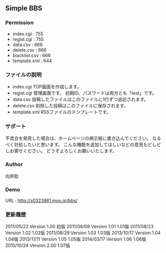 ## Simple BBS

### Permission
- index.cgi : 755
- regist.cgi : 755
- data.csv : 666
- delete.csv : 666
- blacklist.csv : 666
- template.xml : 644

### ファイルの説明
- index.cgi
TOP画面を作成します。
- regist.cgi
管理画面です。
初期ID、パスワードは両方とも「test」です。
- data.csv
投稿したファイルはこのファイルに1行ずつ追記されます。
- delete.csv
削除した投稿はこのファイルに保存されます。
- template.xml
RSSファイルのテンプレートです。

### サポート
不具合を発見した場合は、ホームページの掲示板に書き込んでください。
なるべく対処したいと思います。
こんな機能を追加してほしいなどの意見もどしどしお寄せください。
どうぞよろしくお願いいたします。

### Author
向井聡

### Demo
URL : http://s0323861.moo.jp/bbs/

### 更新履歴
2011/05/22 Version 1.00 初版
2011/08/08 Version 1.01 1.01版
2011/08/23 Version 1.02 1.02版
2011/08/29 Version 1.03 1.03版
2013/10/17 Version 1.04 1.04版
2013/11/11 Version 1.05 1.05版
2014/03/17 Version 1.06 1.06版
2015/10/24 Version 2.00 1.07版
